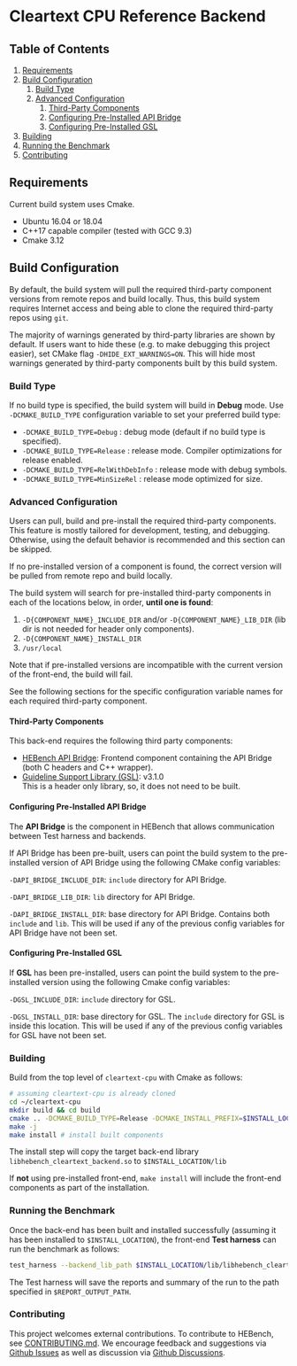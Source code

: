 # Cleartext CPU Reference Backend

## Table of Contents
1. [Requirements](#requirements1)
2. [Build Configuration](#build-configuration)
   1. [Build Type](#build-type)
   2. [Advanced Configuration](#advanced-configuration)
      1. [Third-Party Components](#third-party-components)
      2. [Configuring Pre-Installed API Bridge](#configuring-pre-installed-api-bridge)
      3. [Configuring Pre-Installed GSL](#configuring-pre-installed-gsl)
4. [Building](#building)
5. [Running the Benchmark](#running-the-benchmark)
6. [Contributing](#contributing)

## Requirements <a name="requirements1"></a>
Current build system uses Cmake.

- Ubuntu 16.04 or 18.04
- C++17 capable compiler (tested with GCC 9.3)
- Cmake 3.12

## Build Configuration <a name="build-configuration"></a>

By default, the build system will pull the required third-party component versions from remote repos and build locally. Thus, this build system requires Internet access and being able to clone the required third-party repos using `git`.

The majority of warnings generated by third-party libraries are shown by default. If users want to hide these (e.g. to make debugging this project easier), set CMake flag `-DHIDE_EXT_WARNINGS=ON`. This will hide most warnings generated by third-party components built by this build system.

### Build Type <a name="build-type"></a>

If no build type is specified, the build system will build in <b>Debug</b> mode. Use `-DCMAKE_BUILD_TYPE` configuration variable to set your preferred build type:

- `-DCMAKE_BUILD_TYPE=Debug` : debug mode (default if no build type is specified).
- `-DCMAKE_BUILD_TYPE=Release` : release mode. Compiler optimizations for release enabled.
- `-DCMAKE_BUILD_TYPE=RelWithDebInfo` : release mode with debug symbols.
- `-DCMAKE_BUILD_TYPE=MinSizeRel` : release mode optimized for size.

### Advanced Configuration <a name="advanced-configuration"></a>

Users can pull, build and pre-install the required third-party components. This feature is mostly tailored for development, testing, and debugging. Otherwise, using the default behavior is recommended and this section can be skipped.

If no pre-installed version of a component is found, the correct version will be pulled from remote repo and build locally.

The build system will search for pre-installed third-party components in each of the locations below, in order, <b>until one is found</b>:

1. `-D{COMPONENT_NAME}_INCLUDE_DIR` and/or `-D{COMPONENT_NAME}_LIB_DIR` (lib dir is not needed for header only components).
2. `-D{COMPONENT_NAME}_INSTALL_DIR`
3. `/usr/local`

Note that if pre-installed versions are incompatible with the current version of the front-end, the build will fail.

See the following sections for the specific configuration variable names for each required third-party component.

#### Third-Party Components <a name="third-party-components"></a>
This back-end requires the following third party components:

- [HEBench API Bridge](https://github.com/hebench/api-bridge): Frontend component containing the API Bridge (both C headers and C++ wrapper).
- [Guideline Support Library (GSL)](https://github.com/microsoft/GSL): v3.1.0<br/>This is a header only library, so, it does not need to be built.

#### Configuring Pre-Installed API Bridge <a name="configuring-pre-installed-api-bridge"></a>
The <b>API Bridge</b> is the component in HEBench that allows communication between Test harness and backends.

If API Bridge has been pre-built, users can point the build system to the pre-installed version of API Bridge using the following CMake config variables:

`-DAPI_BRIDGE_INCLUDE_DIR`: `include` directory for API Bridge.

`-DAPI_BRIDGE_LIB_DIR`: `lib` directory for API Bridge.

`-DAPI_BRIDGE_INSTALL_DIR`: base directory for API Bridge. Contains both `include` and `lib`. This will be used if any of the previous config variables for API Bridge have not been set.

#### Configuring Pre-Installed GSL <a name="configuring-pre-installed-gsl"></a>
If <b>GSL</b> has been pre-installed, users can point the build system to the pre-installed version using the following Cmake config variables:

`-DGSL_INCLUDE_DIR`: `include` directory for GSL.

`-DGSL_INSTALL_DIR`: base directory for GSL. The `include` directory for GSL is inside this location. This will be used if any of the previous config variables for GSL have not been set.

### Building <a name="building"></a>
Build from the top level of `cleartext-cpu` with Cmake as follows:

```bash
# assuming cleartext-cpu is already cloned
cd ~/cleartext-cpu
mkdir build && cd build
cmake .. -DCMAKE_BUILD_TYPE=Release -DCMAKE_INSTALL_PREFIX=$INSTALL_LOCATION # change install location at will, and/or specify pre-installed third-party directories here
make -j
make install # install built components
```

The install step will copy the target back-end library `libhebench_cleartext_backend.so` to `$INSTALL_LOCATION/lib`

If <b>not</b> using pre-installed front-end, `make install` will include the front-end components as part of the installation.

### Running the Benchmark <a name="running-the-benchmark"></a>

Once the back-end has been built and installed successfully (assuming it has been installed to `$INSTALL_LOCATION`), the front-end <b>Test harness</b> can run the benchmark as follows:

```bash
test_harness --backend_lib_path $INSTALL_LOCATION/lib/libhebench_cleartext_backend.so --report_root_path $REPORT_OUTPUT_PATH
```

The Test harness will save the reports and summary of the run to the path specified in `$REPORT_OUTPUT_PATH`.

### Contributing <a name="contributing"></a>

This project welcomes external contributions. To contribute to HEBench, see [CONTRIBUTING.md](CONTRIBUTING.md). We encourage feedback and suggestions via [Github Issues](https://github.com/hebench/backend-cpu-cleartext/issues) as well as discussion via [Github Discussions](https://github.com/hebench/backend-cpu-cleartext/discussions).
